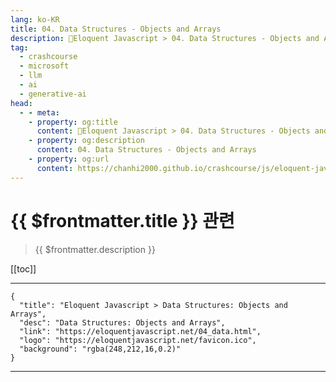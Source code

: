 ```yaml
---
lang: ko-KR
title: 04. Data Structures - Objects and Arrays
description: 🧶Eloquent Javascript > 04. Data Structures - Objects and Arrays
tag: 
  - crashcourse
  - microsoft
  - llm
  - ai
  - generative-ai
head:
  - - meta:
    - property: og:title
      content: 🧶Eloquent Javascript > 04. Data Structures - Objects and Arrays
    - property: og:description
      content: 04. Data Structures - Objects and Arrays
    - property: og:url
      content: https://chanhi2000.github.io/crashcourse/js/eloquent-javascript/04.html
---
```


# {{ $frontmatter.title }} 관련

> {{ $frontmatter.description }}

[[toc]]

---

```component VPCard
{
  "title": "Eloquent Javascript > Data Structures: Objects and Arrays",
  "desc": "Data Structures: Objects and Arrays",
  "link": "https://eloquentjavascript.net/04_data.html",
  "logo": "https://eloquentjavascript.net/favicon.ico",
  "background": "rgba(248,212,16,0.2)"
}
```

---

<TagLinks />